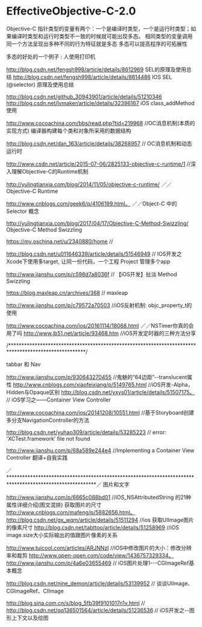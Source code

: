 # EffectiveObjective-C-2.0

Objective-C 指针类型的变量有两个：一个是编译时类型，一个是运行时类型；如果编译时类型和运行时类型不一致的时候就可能出现多态。
相同类型的变量调用同一个方法呈现出多种不同的行为特征就是多态
多态可以提高程序的可拓展性

多态的好处的一个例子 : 人使用打印机

http://blog.csdn.net/fengsh998/article/details/8612969  SEL的原理及使用总结
http://blog.csdn.net/fengsh998/article/details/8614486  IOS SEL (@selector) 原理及使用总结

http://blog.csdn.net/github_30943901/article/details/51210346 
http://blog.csdn.net/lvmaker/article/details/32396167        iOS class_addMethod使用

http://www.cocoachina.com/bbs/read.php?tid=219968     //OC消息机制(本质的实现方式)   编译器构建每个类和对象所采用的数据结构

http://blog.csdn.net/dan_163/article/details/38268957   // OC消息机制和动态运行时   

http://www.csdn.net/article/2015-07-06/2825133-objective-c-runtime/1 //深入理解Objective-C的Runtime机制

http://yulingtianxia.com/blog/2014/11/05/objective-c-runtime/   ／／Objective-C Runtime

http://www.cnblogs.com/geek6/p/4106199.html。                ／／Object-C 中的Selector 概念


http://yulingtianxia.com/blog/2017/04/17/Objective-C-Method-Swizzling/  Objective-C Method Swizzling


https://my.oschina.net/u/2340880/home  //

http://blog.csdn.net/u011646339/article/details/51546949 // IOS开发之Xcode下使用多target, 让同一份代码，一个工程 Project 管理多个app


http://www.jianshu.com/p/c598d7a8036f  // 【iOS开发】扯淡 Method Swizzling

https://blog.maxleap.cn/archives/368   // maxleap

http://www.jianshu.com/p/c79572a70503 //iOS反射机制: objc_property_t的使用





http://www.cocoachina.com/ios/20161114/18068.html ／／NSTimer你真的会用了吗
 http://www.jb51.net/article/93468.htm  //iOS开发定时器的三种方法分享



/*****************************************************************************************************/

tabbar 和  Nav

http://www.jianshu.com/p/930643270455 //鬼魅的“64边距”--translucent属性
http://www.cnblogs.com/xiaofeixiang/p/5149765.html  //iOS开发-Alpha，Hidden与Opaque区别
http://blog.csdn.net/yxys01/article/details/51507175。 // iOS学习之——Container View Controller

http://www.cocoachina.com/ios/20141208/10551.html //基于Storyboard创建多分支NavigationController的方法

http://blog.csdn.net/yuhao309/article/details/53285223 // error: 'XCTest.framework’ file not found

 http://www.jianshu.com/p/68a589e244e4 //Implementing a Container View Controller 翻译+自我实践


／*********************************************************************************************************／
图片和文字

http://www.jianshu.com/p/6665c088bd01 //iOS_NSAttributedString 的21种属性详细介绍(图文混排)
获取图片的尺寸
http://www.cnblogs.com/mafeng/p/5882656.html。
http://blog.csdn.net/gx_wqm/article/details/51511294  //ios 获取UIImage图片的像素尺寸
http://blog.csdn.net/tabttoo/article/details/51258969  //iOS image.size大小实际输出的值跟图片像素的关系

http://www.tuicool.com/articles/ARJNNzI               //IOS中修改图片的大小：修改分辨率和裁剪
http://www.open-open.com/code/view/1436757329334。 
http://www.jianshu.com/p/4a6e03655469                 // iOS图片处理1---CGImageRef基本概念

http://blog.csdn.net/nine_demon/article/details/53139952  // 谈谈UIImage、CGImageRef、CIImage

http://blog.sina.com.cn/s/blog_5fb39f9101017n1v.html        // 
http://blog.csdn.net/qq136501564/article/details/51236536   // iOS开发之--图形上下文以及绘图


